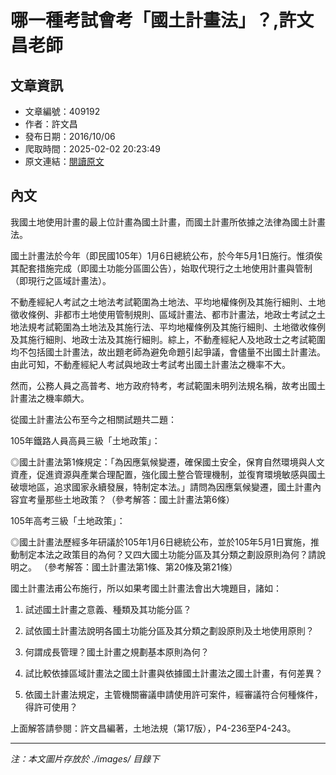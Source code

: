 # 哪一種考試會考「國土計畫法」？,許文昌老師

## 文章資訊
- 文章編號：409192
- 作者：許文昌
- 發布日期：2016/10/06
- 爬取時間：2025-02-02 20:23:49
- 原文連結：[閱讀原文](https://real-estate.get.com.tw/Columns/detail.aspx?no=409192)

## 內文
我國土地使用計畫的最上位計畫為國土計畫，而國土計畫所依據之法律為國土計畫法。

國土計畫法於今年（即民國105年）1月6日總統公布，於今年5月1日施行。惟須俟其配套措施完成（即國土功能分區圖公告），始取代現行之土地使用計畫與管制（即現行之區域計畫法）。

不動產經紀人考試之土地法考試範圍為土地法、平均地權條例及其施行細則、土地徵收條例、非都市土地使用管制規則、區域計畫法、都市計畫法，地政士考試之土地法規考試範圍為土地法及其施行法、平均地權條例及其施行細則、土地徵收條例及其施行細則、地政士法及其施行細則。綜上，不動產經紀人及地政士之考試範圍均不包括國土計畫法，故出題老師為避免命題引起爭議，會儘量不出國土計畫法。由此可知，不動產經紀人考試與地政士考試考出國土計畫法之機率不大。

然而，公務人員之高普考、地方政府特考，考試範圍未明列法規名稱，故考出國土計畫法之機率頗大。

從國土計畫法公布至今之相關試題共二題：

105年鐵路人員高員三級「土地政策」：

◎國土計畫法第1條規定：「為因應氣候變遷，確保國土安全，保育自然環境與人文資產，促進資源與產業合理配置，強化國土整合管理機制，並復育環境敏感與國土破壞地區，追求國家永續發展，特制定本法。」請問為因應氣候變遷，國土計畫內容宜考量那些土地政策？（參考解答：國土計畫法第6條）

105年高考三級「土地政策」：

◎國土計畫法歷經多年研議於105年1月6日總統公布，並於105年5月1日實施，推動制定本法之政策目的為何？又四大國土功能分區及其分類之劃設原則為何？請說明之。 （參考解答：國土計畫法第1條、第20條及第21條）

國土計畫法甫公布施行，所以如果考國土計畫法會出大塊題目，諸如：

1. 試述國土計畫之意義、種類及其功能分區？

2. 試依國土計畫法說明各國土功能分區及其分類之劃設原則及土地使用原則？

3. 何謂成長管理？國土計畫之規劃基本原則為何？

4. 試比較依據區域計畫法之國土計畫與依據國土計畫法之國土計畫，有何差異？

5. 依國土計畫法規定，主管機關審議申請使用許可案件，經審議符合何種條件，得許可使用？

上面解答請參閱：許文昌編著，土地法規（第17版），P4-236至P4-243。

---
*注：本文圖片存放於 ./images/ 目錄下*
